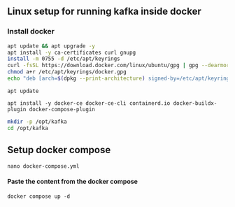 ## Linux setup for running kafka inside docker

### Install docker

```bash
apt update && apt upgrade -y
apt install -y ca-certificates curl gnupg
install -m 0755 -d /etc/apt/keyrings
curl -fsSL https://download.docker.com/linux/ubuntu/gpg | gpg --dearmor -o /etc/apt/keyrings/docker.gpg
chmod a+r /etc/apt/keyrings/docker.gpg
echo "deb [arch=$(dpkg --print-architecture) signed-by=/etc/apt/keyrings/docker.gpg] https://download.docker.com/linux/ubuntu $(. /etc/os-release && echo "$VERSION_CODENAME") stable" | tee /etc/apt/sources.list.d/docker.list > /dev/null
```

```
apt update
```

```
apt install -y docker-ce docker-ce-cli containerd.io docker-buildx-plugin docker-compose-plugin
```

```bash
mkdir -p /opt/kafka
cd /opt/kafka
```

## Setup docker compose

```
nano docker-compose.yml
```

#### Paste the content from the docker compose

```
docker compose up -d
```
